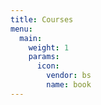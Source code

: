 ```yaml
---
title: Courses
menu:
  main:
    weight: 1
    params:
      icon:
        vendor: bs
        name: book
---
```



